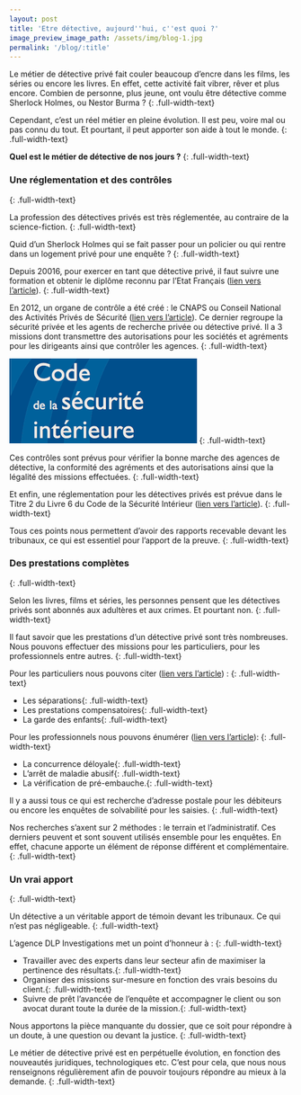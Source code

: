 ```yaml
---
layout: post
title: 'Etre détective, aujourd''hui, c''est quoi ?'
image_preview_image_path: /assets/img/blog-1.jpg
permalink: '/blog/:title'
---
```


Le métier de détective privé fait couler beaucoup d’encre dans les films, les séries ou encore les livres. En effet, cette activité fait vibrer, rêver et plus encore. Combien de personne, plus jeune, ont voulu être détective comme Sherlock Holmes, ou Nestor Burma ?
{: .full-width-text}

Cependant, c’est un réel métier en pleine évolution. Il est peu, voire mal ou pas connu du tout. Et pourtant, il peut apporter son aide à tout le monde.
{: .full-width-text}

**Quel est le métier de détective de nos jours ?**
{: .full-width-text}

### Une réglementation et des contrôles
{: .full-width-text}

La profession des détectives privés est très réglementée, au contraire de la science-fiction.
{: .full-width-text}

Quid d’un Sherlock Holmes qui se fait passer pour un policier ou qui rentre dans un logement privé pour une enquête ?
{: .full-width-text}

Depuis 20016, pour exercer en tant que détective privé, il faut suivre une formation et obtenir le diplôme reconnu par l’Etat Français ([lien vers l’article](https://dlp-investigations.fr/diplome-et-formation/)).
{: .full-width-text}

En 2012, un organe de contrôle a été créé : le CNAPS ou Conseil National des Activités Privés de Sécurité ([lien vers l’article](https://dlp-investigations.fr/le-cnaps/)). Ce dernier regroupe la sécurité privée et les agents de recherche privée ou détective privé. Il a 3 missions dont transmettre des autorisations pour les sociétés et agréments pour les dirigeants ainsi que contrôler les agences.
{: .full-width-text}

![](/assets/img/csi.png)
{: .full-width-text}

Ces contrôles sont prévus pour vérifier la bonne marche des agences de détective, la conformité des agréments et des autorisations ainsi que la légalité des missions effectuées.
{: .full-width-text}

Et enfin, une réglementation pour les détectives privés est prévue dans le Titre 2 du Livre 6 du Code de la Sécurité Intérieur ([lien vers l’article](https://dlp-investigations.fr/le-code-de-deontologie/)).
{: .full-width-text}

Tous ces points nous permettent d’avoir des rapports recevable devant les tribunaux, ce qui est essentiel pour l’apport de la preuve.
{: .full-width-text}

### Des prestations complètes
{: .full-width-text}

Selon les livres, films et séries, les personnes pensent que les détectives privés sont abonnés aux adultères et aux crimes. Et pourtant non.
{: .full-width-text}

Il faut savoir que les prestations d’un détective privé sont très nombreuses.<br>Nous pouvons effectuer des missions pour les particuliers, pour les professionnels entre autres.
{: .full-width-text}

Pour les particuliers nous pouvons citer ([lien vers l’article](https://dlp-investigations.fr/blog/notre-p%C3%B4le-particulier)) :
{: .full-width-text}

* Les séparations{: .full-width-text}
* Les prestations compensatoires{: .full-width-text}
* La garde des enfants{: .full-width-text}

Pour les professionnels nous pouvons énumérer ([lien vers l’article](https://dlp-investigations.fr/blog/notre-p%C3%B4le-professionnel)):
{: .full-width-text}

* La concurrence déloyale{: .full-width-text}
* L’arrêt de maladie abusif{: .full-width-text}
* La vérification de pré-embauche.{: .full-width-text}

Il y a aussi tous ce qui est recherche d’adresse postale pour les débiteurs ou encore les enquêtes de solvabilité pour les saisies.
{: .full-width-text}

Nos recherches s’axent sur 2 méthodes : le terrain et l’administratif. Ces derniers peuvent et sont souvent utilisés ensemble pour les enquêtes. En effet, chacune apporte un élément de réponse différent et complémentaire.
{: .full-width-text}

### Un vrai apport
{: .full-width-text}

Un détective a un véritable apport de témoin devant les tribunaux. Ce qui n’est pas négligeable.
{: .full-width-text}

L’agence DLP Investigations met un point d’honneur à :
{: .full-width-text}

* Travailler avec des experts dans leur secteur afin de maximiser la pertinence des résultats.{: .full-width-text}
* Organiser des missions sur-mesure en fonction des vrais besoins du client.{: .full-width-text}
* Suivre de prêt l’avancée de l’enquête et accompagner le client ou son avocat durant toute la durée de la mission.{: .full-width-text}

Nous apportons la pièce manquante du dossier, que ce soit pour répondre à un doute, à une question ou devant la justice.
{: .full-width-text}

Le métier de détective privé est en perpétuelle évolution, en fonction des nouveautés juridiques, technologiques etc. C’est pour cela, que nous nous renseignons régulièrement afin de pouvoir toujours répondre au mieux à la demande.
{: .full-width-text}
